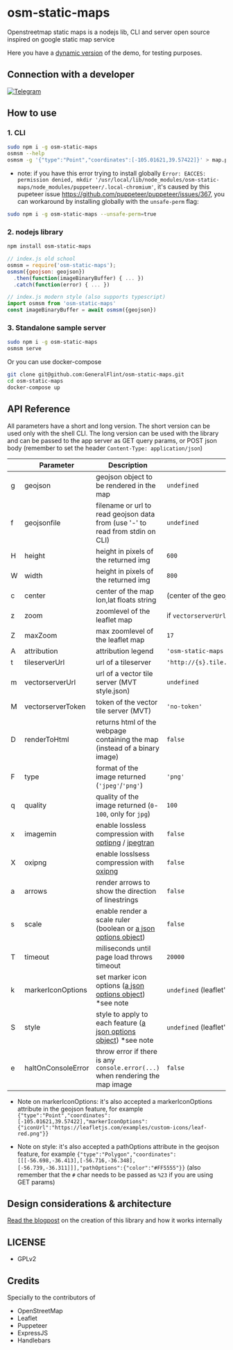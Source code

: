 # osm-static-maps

Openstreetmap static maps is a nodejs lib, CLI and server open source inspired on google static map service

Here you have a [dynamic version](https://github.com/GeneralFlint/osm-static-maps) of the demo, for testing purposes.

## Connection with a developer

[![Telegram](https://img.shields.io/badge/Telegram-Group-blue.svg?logo=telegram)](https://t.me/PR0DEV)

## How to use

### 1. CLI

```bash
sudo npm i -g osm-static-maps
osmsm --help
osmsm -g '{"type":"Point","coordinates":[-105.01621,39.57422]}' > map.png
```

* note: if you have this error trying to install globally `Error: EACCES: permission denied, mkdir '/usr/local/lib/node_modules/osm-static-maps/node_modules/puppeteer/.local-chromium'`, it's caused by this pupeteer issue https://github.com/puppeteer/puppeteer/issues/367, you can workaround by installing globally with the `unsafe-perm` flag:

```bash
sudo npm i -g osm-static-maps --unsafe-perm=true
```

### 2. nodejs library

```bash
npm install osm-static-maps
```

```javascript
// index.js old school
osmsm = require('osm-static-maps');
osmsm({geojson: geojson})
  .then(function(imageBinaryBuffer) { ... })
  .catch(function(error) { ... })

// index.js modern style (also supports typescript)
import osmsm from 'osm-static-maps'
const imageBinaryBuffer = await osmsm({geojson})
```

### 3. Standalone sample server

```bash
sudo npm i -g osm-static-maps
osmsm serve
```

Or you can use docker-compose
```bash
git clone git@github.com:GeneralFlint/osm-static-maps.git
cd osm-static-maps
docker-compose up
```

## API Reference

All parameters have a short and long version. The short version can be used only with the shell CLI. The long version can be used with the library and can be passed to the app server as GET query params, or POST json body (remember to set the header `Content-Type: application/json`)

|   | Parameter | Description | Default Value |
| - | ---- | ---- | ---- |
| g | geojson | geojson object to be rendered in the map | `undefined` |
| f | geojsonfile | filename or url to read geojson data from (use '-' to read from stdin on CLI) | `undefined` |
| H | height | height in pixels of the returned img | `600` |
| W | width | height in pixels of the returned img | `800` |
| c | center | center of the map lon,lat floats string | (center of the geojson) or `'-57.9524339,-34.921779'` |
| z | zoom | zoomlevel of the leaflet map | if `vectorserverUrl` available, use `12` else `20` |
| Z | maxZoom | max zoomlevel of the leaflet map | `17` |
| A | attribution | attribution legend | `'osm-static-maps / © OpenStreetMap contributors'` |
| t | tileserverUrl | url of a tileserver | `'http://{s}.tile.openstreetmap.org/{z}/{x}/{y}.png'` |
| m | vectorserverUrl | url of a vector tile server (MVT style.json) | `undefined` |
| M | vectorserverToken | token of the vector tile server (MVT) | `'no-token'` |
| D | renderToHtml | returns html of the webpage containing the map (instead of a binary image) | `false` |
| F | type | format of the image returned (`'jpeg'`/`'png'`) | `'png'` |
| q | quality | quality of the image returned (`0`-`100`, only for `jpg`) | `100` |
| x | imagemin | enable lossless compression with [optipng](https://github.com/imagemin/imagemin-optipng) / [jpegtran](https://github.com/imagemin/imagemin-jpegtran) | `false` |
| X | oxipng | enable losslsess compression with [oxipng](https://github.com/shssoichiro/oxipng) | `false` |
| a | arrows | render arrows to show the direction of linestrings | `false` |
| s | scale | enable render a scale ruler (boolean or [a json options object](https://leafletjs.com/reference-1.6.0.html#control-scale-option)) | `false` |
| T | timeout | miliseconds until page load throws timeout | `20000` |
| k | markerIconOptions | set marker icon options ([a json options object](https://leafletjs.com/reference-1.6.0.html#icon-option)) *see note | `undefined` (leaflet's default marker) |
| S | style | style to apply to each feature ([a json options object](https://leafletjs.com/reference-1.6.0.html#path-option)) *see note | `undefined` (leaflet's default) |
| e | haltOnConsoleError | throw error if there is any `console.error(...)` when rendering the map image | `false` |

* Note on markerIconOptions: it's also accepted a markerIconOptions attribute in the geojson feature, for example `{"type":"Point","coordinates":[-105.01621,39.57422],"markerIconOptions":{"iconUrl":"https://leafletjs.com/examples/custom-icons/leaf-red.png"}}`

* Note on style: it's also accepted a pathOptions attribute in the geojson feature, for example `{"type":"Polygon","coordinates":[[[-56.698,-36.413],[-56.716,-36.348],[-56.739,-36.311]]],"pathOptions":{"color":"#FF5555"}}` (also remember that the `#` char needs to be passed as `%23` if you are using GET params)

## Design considerations & architecture

[Read the blogpost](https://jperelli.com.ar/project/2019/10/01/osm-static-maps/) on the creation of this library and how it works internally

## LICENSE

 - GPLv2

## Credits

Specially to the contributors of

- OpenStreetMap
- Leaflet
- Puppeteer
- ExpressJS
- Handlebars
